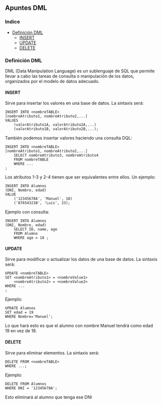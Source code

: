 ## Apuntes DML ##

### Indice ###
- [Definición DML](#DML)
	- [INSERT](#INSERT)
	- [UPDATE](#UPDATE)
	- [DELETE](#DELETE) 

### Definición DML <a name="DML"></a> ###
DML (Data Manipulation Language) es un sublenguaje de SQL que permite llevar a cabo las tareas de consulta o manipulación de los datos, organizados por el modelo de datos adecuado. 

#### INSERT <a name="INSERT"></a> ####
Sirve para insertar los valores en una base de datos. La sintaxis será:

	INSERT INTO <nombreTABLE>
	[nombreAtributo1, nombreAtributo2,...]
	VALUES
		(valorAtributo1A, valorAtributo2A,...)
		(valorAtributo1B, valorAtributo2B,...);
	
También podemos insertar valores haciendo una consulta DQL:
		
	INSERT INTO <nombreTABLE>
	[nombreAtributo1, nombreAtributo2,...]
		SELECT nombreAtributo3, nombreAtributo4
		FROM nombreTABLE
		WHERE ...
	;
Los atributos 1-3 y 2-4 tienen que ser equivalentes entre ellos.
Un ejemplo:
	
	INSERT INTO Alumnos
	(DNI, Nombre, edad)
	VALUE
		('12345678A', 'Manuel', 18)
		('87654321B', 'Luis', 23);
Ejemplo con consulta:

	INSERT INTO Alumnos
	(DNI, Nombre, edad)
		SELECT ID, name, age
		FROM Alumno
		WHERE age = 18 ;

#### UPDATE <a name="UPDATE"></a> ####
Sirve para modificar o actualizar los datos de una base de datos. La sintaxis será:

	UPDATE <nombreTABLE>
	SET <nombreAtributo1> = <nombreValue1>
		<nombreAtributo2> = <nombreValue2>
	WHERE ...
	;
Ejemplo:
	
	UPDATE Alumnos
	SET edad = 19
	WHERE Nombre='Manuel';
Lo que hará esto es que el alumno con nombre Manuel tendrá como edad 19 en vez de 18.

#### DELETE <a name="DELETE"></a> ####
Sirve para eliminar elementos. La sintaxis será:

	DELETE FROM <nombreTABLE>
	WHERE ...;

Ejemplo:

	DELETE FROM Alumnos
	WHERE DNI = '12345678A';
Esto eliminará al alumno que tenga ese DNI